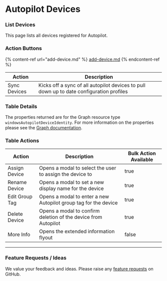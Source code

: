 # Autopilot Devices

### List Devices

This page lists all devices registered for Autopilot.

### Action Buttons

{% content-ref url="add-device.md" %}
[add-device.md](add-device.md)
{% endcontent-ref %}

| Action       | Description                                                                              |
| ------------ | ---------------------------------------------------------------------------------------- |
| Sync Devices | Kicks off a sync of all autopilot devices to pull down up to date configuration profiles |

### Table Details <a href="#listdevices-details" id="listdevices-details"></a>

The properties returned are for the Graph resource type `windowsAutopilotDeviceIdentity`. For more information on the properties please see the [Graph documentation](https://learn.microsoft.com/en-us/graph/api/resources/intune-enrollment-windowsautopilotdeviceidentity?view=graph-rest-1.0#properties).

### Table Actions

<table><thead><tr><th>Action</th><th>Description</th><th data-type="checkbox">Bulk Action Available</th></tr></thead><tbody><tr><td>Assign Device</td><td>Opens a modal to select the user to assign the device to</td><td>true</td></tr><tr><td>Rename Device</td><td>Opens a modal to set a new display name for the device</td><td>true</td></tr><tr><td>Edit Group Tag</td><td>Opens a modal to enter a new Autopilot group tag for the device</td><td>true</td></tr><tr><td>Delete Device</td><td>Opens a modal to confirm deletion of the device from Autopilot</td><td>true</td></tr><tr><td>More Info</td><td>Opens the extended information flyout</td><td>false</td></tr></tbody></table>

***

### Feature Requests / Ideas

We value your feedback and ideas. Please raise any [feature requests](https://github.com/KelvinTegelaar/CIPP/issues/new?assignees=\&labels=enhancement%2Cno-priority\&projects=\&template=feature.yml\&title=%5BFeature+Request%5D%3A+) on GitHub.
